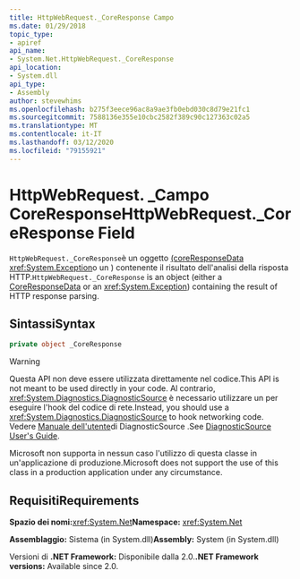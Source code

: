```yaml
---
title: HttpWebRequest._CoreResponse Campo
ms.date: 01/29/2018
topic_type:
- apiref
api_name:
- System.Net.HttpWebRequest._CoreResponse
api_location:
- System.dll
api_type:
- Assembly
author: stevewhims
ms.openlocfilehash: b275f3eece96ac8a9ae3fb0ebd030c8d79e21fc1
ms.sourcegitcommit: 7588136e355e10cbc2582f389c90c127363c02a5
ms.translationtype: MT
ms.contentlocale: it-IT
ms.lasthandoff: 03/12/2020
ms.locfileid: "79155921"
---
```

# <a name="httpwebrequest_coreresponse-field"></a><span data-ttu-id="679c4-102">HttpWebRequest. \_Campo CoreResponse</span><span class="sxs-lookup"><span data-stu-id="679c4-102">HttpWebRequest.\_CoreResponse Field</span></span>

<span data-ttu-id="679c4-103">`HttpWebRequest._CoreResponse`è un oggetto [(coreResponseData](coreresponsedata.md) <xref:System.Exception>o un ) contenente il risultato dell'analisi della risposta HTTP.</span><span class="sxs-lookup"><span data-stu-id="679c4-103">`HttpWebRequest._CoreResponse` is an object (either a [CoreResponseData](coreresponsedata.md) or an <xref:System.Exception>) containing the result of HTTP response parsing.</span></span>

## <a name="syntax"></a><span data-ttu-id="679c4-104">Sintassi</span><span class="sxs-lookup"><span data-stu-id="679c4-104">Syntax</span></span>
  
```csharp
private object _CoreResponse
```

> [!WARNING]
> <span data-ttu-id="679c4-105">Questa API non deve essere utilizzata direttamente nel codice.</span><span class="sxs-lookup"><span data-stu-id="679c4-105">This API is not meant to be used directly in your code.</span></span> <span data-ttu-id="679c4-106">Al contrario, <xref:System.Diagnostics.DiagnosticSource> è necessario utilizzare un per eseguire l'hook del codice di rete.</span><span class="sxs-lookup"><span data-stu-id="679c4-106">Instead, you should use a <xref:System.Diagnostics.DiagnosticSource> to hook networking code.</span></span> <span data-ttu-id="679c4-107">Vedere [Manuale dell'utente](https://github.com/dotnet/runtime/blob/master/src/libraries/System.Diagnostics.DiagnosticSource/src/DiagnosticSourceUsersGuide.md)di DiagnosticSource .</span><span class="sxs-lookup"><span data-stu-id="679c4-107">See [DiagnosticSource User's Guide](https://github.com/dotnet/runtime/blob/master/src/libraries/System.Diagnostics.DiagnosticSource/src/DiagnosticSourceUsersGuide.md).</span></span>
>
> <span data-ttu-id="679c4-108">Microsoft non supporta in nessun caso l'utilizzo di questa classe in un'applicazione di produzione.</span><span class="sxs-lookup"><span data-stu-id="679c4-108">Microsoft does not support the use of this class in a production application under any circumstance.</span></span>

## <a name="requirements"></a><span data-ttu-id="679c4-109">Requisiti</span><span class="sxs-lookup"><span data-stu-id="679c4-109">Requirements</span></span>

<span data-ttu-id="679c4-110">**Spazio dei nomi:**<xref:System.Net></span><span class="sxs-lookup"><span data-stu-id="679c4-110">**Namespace:** <xref:System.Net></span></span>

<span data-ttu-id="679c4-111">**Assemblaggio:** Sistema (in System.dll)</span><span class="sxs-lookup"><span data-stu-id="679c4-111">**Assembly:** System (in System.dll)</span></span>

<span data-ttu-id="679c4-112">Versioni di **.NET Framework:** Disponibile dalla 2.0.</span><span class="sxs-lookup"><span data-stu-id="679c4-112">**.NET Framework versions:** Available since 2.0.</span></span>
